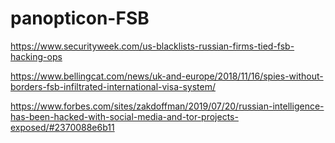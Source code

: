 # panopticon-FSB

https://www.securityweek.com/us-blacklists-russian-firms-tied-fsb-hacking-ops

https://www.bellingcat.com/news/uk-and-europe/2018/11/16/spies-without-borders-fsb-infiltrated-international-visa-system/

https://www.forbes.com/sites/zakdoffman/2019/07/20/russian-intelligence-has-been-hacked-with-social-media-and-tor-projects-exposed/#2370088e6b11
